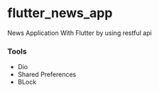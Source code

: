 # flutter_news_app
News Application With Flutter by using restful api

### Tools
* Dio
* Shared Preferences
* BLock
